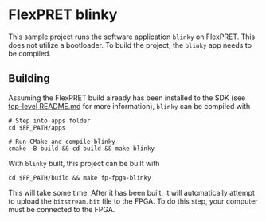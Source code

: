 # FlexPRET blinky

This sample project runs the software application `blinky` on FlexPRET. This does not utilize a bootloader. To build the project, the `blinky` app needs to be compiled. 

## Building

Assuming the FlexPRET build already has been installed to the SDK (see [top-level README.md](../../../README.md) for more information), `blinky` can be compiled with

```
# Step into apps folder
cd $FP_PATH/apps

# Run CMake and compile blinky
cmake -B build && cd build && make blinky
```

With `blinky` built, this project can be built with

```
cd $FP_PATH/build && make fp-fpga-blinky
```

This will take some time. After it has been built, it will automatically attempt to upload the `bitstream.bit` file to the FPGA. To do this step, your computer must be connected to the FPGA.
